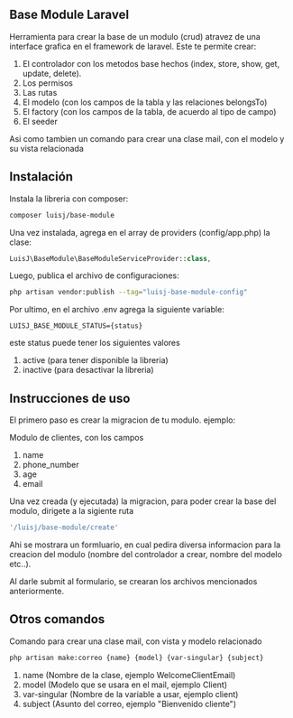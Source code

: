 ## Base Module Laravel
Herramienta para crear la base de un modulo (crud) atravez de una interface grafica en el framework de laravel. Este te permite crear:
1. El controlador con los metodos base hechos (index, store, show, get, update, delete).
2. Los permisos
3. Las rutas
4. El modelo (con los campos de la tabla y las relaciones belongsTo)
5. El factory (con los campos de la tabla, de acuerdo al tipo de campo)
6. El seeder

Asi como tambien un comando para crear una clase mail, con el modelo y su vista relacionada

## Instalación
Instala la libreria con composer:
```bash
composer luisj/base-module
```
Una vez instalada, agrega en el array de providers (config/app.php) la clase:
```php
LuisJ\BaseModule\BaseModuleServiceProvider::class,
```
Luego, publica el archivo de configuraciones:
```bash
php artisan vendor:publish --tag="luisj-base-module-config"
```
Por ultimo, en el archivo .env agrega la siguiente variable:
```env
LUISJ_BASE_MODULE_STATUS={status}
```
este status puede tener los siguientes valores
1. active (para tener disponible la libreria)
2. inactive (para desactivar la libreria)

## Instrucciones de uso
El primero paso es crear la migracion de tu modulo. ejemplo:

Modulo de clientes, con los campos
1. name 
2. phone_number 
3. age 
4. email

Una vez creada (y ejecutada) la migracion, para poder crear la base del modulo, dirigete a la sigiente ruta
```php
'/luisj/base-module/create'
```
Ahi se mostrara un formluario, en cual pedira diversa informacion para la creacion del modulo (nombre del controlador a crear, nombre del modelo etc..).

Al darle submit al formulario, se crearan los archivos mencionados anteriormente.

## Otros comandos
Comando para crear una clase mail, con vista y modelo relacionado
```bash
php artisan make:correo {name} {model} {var-singular} {subject}
```
1. name (Nombre de la clase, ejemplo WelcomeClientEmail)
2. model (Modelo que se usara en el mail, ejemplo Client)
3. var-singular (Nombre de la variable a usar, ejemplo client)
4. subject (Asunto del correo, ejemplo "Bienvenido cliente")
